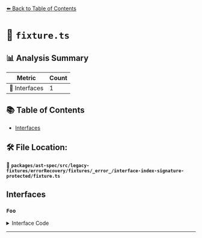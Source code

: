 [⬅️ Back to Table of Contents](../../../../../../../../index.md)

# 📄 `fixture.ts`

## 📊 Analysis Summary

| Metric | Count |
|--------|-------|
| 📐 Interfaces | 1 |

## 📚 Table of Contents

- [Interfaces](#interfaces)

## 🛠️ File Location:
📂 **`packages/ast-spec/src/legacy-fixtures/errorRecovery/fixtures/_error_/interface-index-signature-protected/fixture.ts`**

## Interfaces

### `Foo`

<details><summary>Interface Code</summary>

```ts
interface Foo {
  protected [baz: string]: string;
}
```
</details>


---